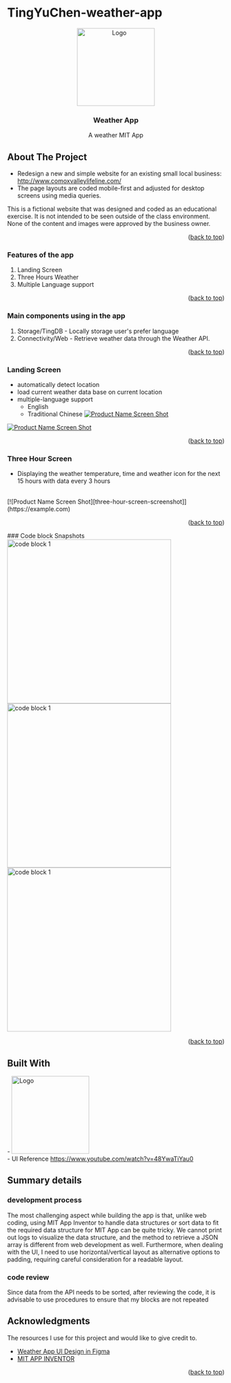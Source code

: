 # TingYuChen-weather-app
<!--
*** Reference: https://github.com/othneildrew/Best-README-Template/tree/master
-->

<!-- PROJECT LOGO -->
<div align="center">
   <a href="https://github.com/othneildrew/Best-README-Template">
    <img src="assets/mit-logo.png" alt="Logo" width="180">
  </a>
  <h3 align="center">Weather App</h3>
  <p align="center">
    A weather MIT App
  </p>
</div>

<!-- ABOUT THE PROJECT -->

## About The Project
- Redesign a new and simple website for an existing small local business: <a href="http://www.comoxvalleylifeline.com/">http://www.comoxvalleylifeline.com/</a>
- The page layouts are coded mobile-first and adjusted for desktop screens using media queries.

This is a fictional website that was designed and coded as an educational exercise. It is not intended to be seen outside of the class environment. None of the content and images were approved by the business owner.

<p align="right">(<a href="#readme-top">back to top</a>)</p>

### Features of the app
  <ol>
    <li>
     Landing Screen
    </li>
    <li>
      Three Hours Weather
    </li>
    <li>Multiple Language support</li>
  </ol>
<p align="right">(<a href="#readme-top">back to top</a>)</p>


### Main components using in the app
  <ol>
    <li>
     Storage/TingDB - Locally storage user's prefer language
    </li>
    <li>
      Connectivity/Web - Retrieve weather data through the Weather API.
    </li>
  </ol>
<p align="right">(<a href="#readme-top">back to top</a>)</p>

### Landing Screen
- automatically detect location
- load current weather data base on current location
- multiple-language support 
  - English
  - Traditional Chinese
  [![Product Name Screen Shot][landing-screen.-screenshot]](https://example.com)

[![Product Name Screen Shot][mutiple-lanaguage-screen-screenshot]](https://example.com)

<p align="right">(<a href="#readme-top">back to top</a>)</p>

### Three Hour Screen
- Displaying the weather temperature, time and weather icon for the next 15 hours with data every 3 hours
<br/>
[![Product Name Screen Shot][three-hour-screen-screenshot]](https://example.com)

<p align="right">(<a href="#readme-top">back to top</a>)</p>
### Code block Snapshots

<div align="left">
  <img src="assets/code-block-1.png" alt="code block 1" width="380">
  <img src="assets/code-block-2.png" alt="code block 1" width="380">
  <img src="assets/code-block-3.png" alt="code block 1" width="380">
</div>
<p align="right">(<a href="#readme-top">back to top</a>)</p>

## Built With

<div align="left">
   - <img src="assets/mit-logo.png" alt="Logo" width="180">
</div>
- UI Reference 
  <a href="https://www.youtube.com/watch?v=48YwaTiYau0">https://www.youtube.com/watch?v=48YwaTiYau0</a>


## Summary details
### development process
The most challenging aspect while building the app is that, unlike web coding, using MIT App Inventor to handle data structures or sort data to fit the required data structure for MIT App can be quite tricky. We cannot print out logs to visualize the data structure, and the method to retrieve a JSON array is different from web development as well. Furthermore, when dealing with the UI, I need to use horizontal/vertical layout as alternative options to padding, requiring careful consideration for a readable layout.

### code review
Since data from the API needs to be sorted, after reviewing the code, it is advisable to use procedures to ensure that my blocks are not repeated

<!-- ACKNOWLEDGMENTS -->

## Acknowledgments

The resources I use for this project and would like to give credit to.

- [Weather App UI Design in Figma](https://www.youtube.com/watch?v=48YwaTiYau0)
- [MIT APP INVENTOR](https://appinventor.mit.edu/)

<p align="right">(<a href="#readme-top">back to top</a>)</p>

<!-- MARKDOWN LINKS & IMAGES -->

[landing-screen.-screenshot]: assets/landing-screen.jpg
[mutiple-lanaguage-screen-screenshot]: assets/mutiple-lanaguage-screen.jpg
[three-hour-screen-screenshot]: assets/three-hour-weather-screen.jpg


